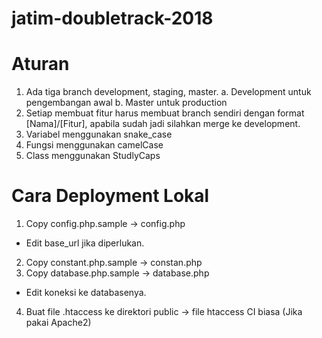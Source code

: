 # jatim-doubletrack-2018

# Aturan
1. Ada tiga branch development, staging, master.
	a. Development untuk pengembangan awal
	b. Master untuk production
2. Setiap membuat fitur harus membuat branch sendiri dengan format [Nama]/[Fitur], apabila sudah jadi silahkan merge ke development.
3. Variabel menggunakan snake_case
4. Fungsi menggunakan camelCase
5. Class menggunakan StudlyCaps

# Cara Deployment Lokal
1. Copy config.php.sample -> config.php
 - Edit base_url jika diperlukan.
2. Copy constant.php.sample -> constan.php
3. Copy database.php.sample -> database.php
 - Edit koneksi ke databasenya.
4. Buat file .htaccess ke direktori public -> file htaccess CI biasa (Jika pakai Apache2)

